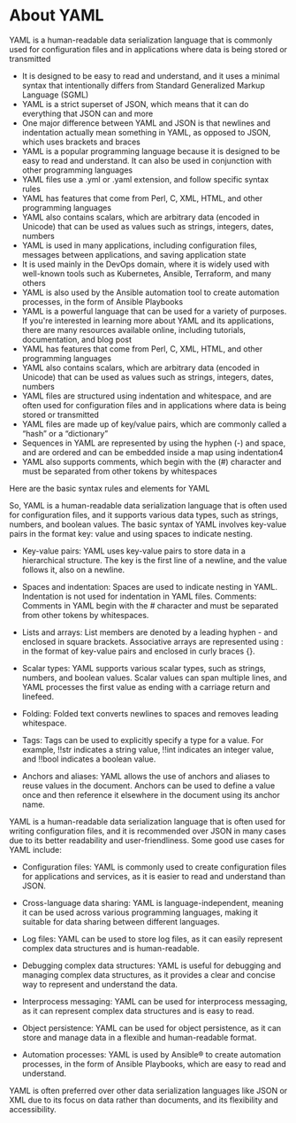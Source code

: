 # About YAML

YAML is a human-readable data serialization language that is commonly used for configuration files and in applications where data is being stored or transmitted

- It is designed to be easy to read and understand, and it uses a minimal syntax that intentionally differs from Standard Generalized Markup Language (SGML)
- YAML is a strict superset of JSON, which means that it can do everything that JSON can and more
- One major difference between YAML and JSON is that newlines and indentation actually mean something in YAML, as opposed to JSON, which uses brackets and braces
- YAML is a popular programming language because it is designed to be easy to read and understand. It can also be used in conjunction with other programming languages
- YAML files use a .yml or .yaml extension, and follow specific syntax rules
- YAML has features that come from Perl, C, XML, HTML, and other programming languages
- YAML also contains scalars, which are arbitrary data (encoded in Unicode) that can be used as values such as strings, integers, dates, numbers
- YAML is used in many applications, including configuration files, messages between applications, and saving application state
- It is used mainly in the DevOps domain, where it is widely used with well-known tools such as Kubernetes, Ansible, Terraform, and many others
- YAML is also used by the Ansible automation tool to create automation processes, in the form of Ansible Playbooks
- YAML is a powerful language that can be used for a variety of purposes. If you're interested in learning more about YAML and its applications, there are many resources available online, including tutorials, documentation, and blog post
- YAML has features that come from Perl, C, XML, HTML, and other programming languages
- YAML also contains scalars, which are arbitrary data (encoded in Unicode) that can be used as values such as strings, integers, dates, numbers
- YAML files are structured using indentation and whitespace, and are often used for configuration files and in applications where data is being stored or transmitted
- YAML files are made up of key/value pairs, which are commonly called a “hash” or a “dictionary”
- Sequences in YAML are represented by using the hyphen (-) and space, and are ordered and can be embedded inside a map using indentation4
- YAML also supports comments, which begin with the (#) character and must be separated from other tokens by whitespaces

Here are the basic syntax rules and elements for YAML

So, YAML is a human-readable data serialization language that is often used for configuration files, and it supports various data types, such as strings, numbers, and boolean values. The basic syntax of YAML involves key-value pairs in the format key: value and using spaces to indicate nesting.

- Key-value pairs: YAML uses key-value pairs to store data in a hierarchical structure. The key is the first line of a newline, and the value follows it, also on a newline.

- Spaces and indentation: Spaces are used to indicate nesting in YAML. Indentation is not used for indentation in YAML files.
Comments: Comments in YAML begin with the # character and must be separated from other tokens by whitespaces.

- Lists and arrays: List members are denoted by a leading hyphen - and enclosed in square brackets. Associative arrays are represented using : in the format of key-value pairs and enclosed in curly braces {}.

- Scalar types: YAML supports various scalar types, such as strings, numbers, and boolean values. Scalar values can span multiple lines, and YAML processes the first value as ending with a carriage return and linefeed.

- Folding: Folded text converts newlines to spaces and removes leading whitespace.

- Tags: Tags can be used to explicitly specify a type for a value. For example, !!str indicates a string value, !!int indicates an integer value, and !!bool indicates a boolean value.

- Anchors and aliases: YAML allows the use of anchors and aliases to reuse values in the document. Anchors can be used to define a value once and then reference it elsewhere in the document using its anchor name.

YAML is a human-readable data serialization language that is often used for writing configuration files, and it is recommended over JSON in many cases due to its better readability and user-friendliness. Some good use cases for YAML include:

- Configuration files: YAML is commonly used to create configuration files for applications and services, as it is easier to read and understand than JSON.

- Cross-language data sharing: YAML is language-independent, meaning it can be used across various programming languages, making it suitable for data sharing between different languages.

- Log files: YAML can be used to store log files, as it can easily represent complex data structures and is human-readable.

- Debugging complex data structures: YAML is useful for debugging and managing complex data structures, as it provides a clear and concise way to represent and understand the data.

- Interprocess messaging: YAML can be used for interprocess messaging, as it can represent complex data structures and is easy to read.

- Object persistence: YAML can be used for object persistence, as it can store and manage data in a flexible and human-readable format.

- Automation processes: YAML is used by Ansible® to create automation processes, in the form of Ansible Playbooks, which are easy to read and understand.

YAML is often preferred over other data serialization languages like JSON or XML due to its focus on data rather than documents, and its flexibility and accessibility.
